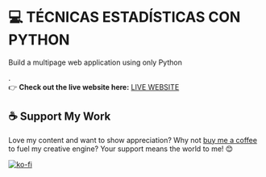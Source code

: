 # 💻 TÉCNICAS ESTADÍSTICAS CON PYTHON

Build a multipage web application using only Python 


.<br>
👉 **Check out the live website here:** [LIVE WEBSITE](https://tep.microlab.com.ar/)

## ☕️ Support My Work
Love my content and want to show appreciation? Why not [buy me a coffee](https://microlaba.com.ar/coffee-donation) to fuel my creative engine? Your support means the world to me! 😊

[![ko-fi](https://ko-fi.com/img/githubbutton_sm.svg)](https://microlaba.com.ar/coffee-donation)
